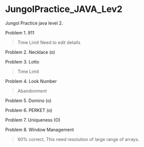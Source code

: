 # JungolPractice_JAVA_Lev2

Jungol Practice java level 2.

Problem 1. 911
> Time Limit
> Need to edit details

Problem 2. Necklace (o)

Problem 3. Lotto 
> Time Limit 

Problem 4. Look Number
> Abandonment

Problem 5. Domino (o)

Problem 6. PERKET (o)

Problem 7. Uniqueness (O)

Problem 8. Window Management
> 60% correct, This need resolution of large range of arrays.